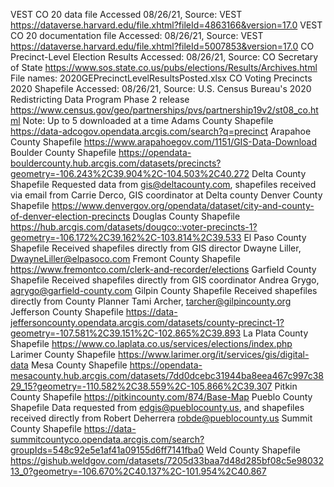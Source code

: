 
VEST CO 20 data file
Accessed 08/26/21, Source: VEST
https://dataverse.harvard.edu/file.xhtml?fileId=4863166&version=17.0
VEST CO 20 documentation file
Accessed: 08/26/21, Source: VEST
https://dataverse.harvard.edu/file.xhtml?fileId=5007853&version=17.0
CO Precinct-Level Election Results
Accessed: 08/26/21, Source: CO Secretary of State
https://www.sos.state.co.us/pubs/elections/Results/Archives.html
File names: 2020GEPrecinctLevelResultsPosted.xlsx
CO Voting Precincts 2020 Shapefile
Accessed: 08/26/21, Source: U.S. Census Bureau's 2020 Redistricting Data Program Phase 2 release
https://www.census.gov/geo/partnerships/pvs/partnership19v2/st08_co.html 
Note: Up to 5 downloaded at a time
Adams County Shapefile
https://data-adcogov.opendata.arcgis.com/search?q=precinct
Arapahoe County Shapefile
https://www.arapahoegov.com/1151/GIS-Data-Download
Boulder County Shapefile
https://opendata-bouldercounty.hub.arcgis.com/datasets/precincts?geometry=-106.243%2C39.904%2C-104.503%2C40.272
Delta County Shapefile
Requested data from gis@deltacounty.com, shapefiles received via email from Carrie Derco, GIS coordinator at Delta county
Denver County Shapefile
https://www.denvergov.org/opendata/dataset/city-and-county-of-denver-election-precincts
Douglas County Shapefile
https://hub.arcgis.com/datasets/dougco::voter-precincts-1?geometry=-106.172%2C39.162%2C-103.814%2C39.533
El Paso County Shapefile
Received shapefiles directly from GIS director Dwayne Liller, DwayneLiller@elpasoco.com
Fremont County Shapefile
https://www.fremontco.com/clerk-and-recorder/elections
Garfield County Shapefile
Received shapefiles directly from GIS coordinator Andrea Grygo, agrygo@garfield-county.com
Gilpin County Shapefile
Received shapefiles directly from County Planner Tami Archer, tarcher@gilpincounty.org
Jefferson County Shapefile
https://data-jeffersoncounty.opendata.arcgis.com/datasets/county-precinct-1?geometry=-107.581%2C39.151%2C-102.865%2C39.893
La Plata County Shapefile
https://www.co.laplata.co.us/services/elections/index.php
Larimer County Shapefile
https://www.larimer.org/it/services/gis/digital-data
Mesa County Shapefile
https://opendata-mesacounty.hub.arcgis.com/datasets/7dd0dcebc31944ba8eea467c997c3829_15?geometry=-110.582%2C38.559%2C-105.866%2C39.307
Pitkin County Shapefile
https://pitkincounty.com/874/Base-Map
Pueblo County Shapefile
Data requested from edgis@pueblocounty.us, and shapefiles received directly from Robert Deherrera robde@pueblocounty.us
Summit County Shapefile
https://data-summitcountyco.opendata.arcgis.com/search?groupIds=548c92e5e1af41a09155d6ff7141fba0
Weld County Shapefile
https://gishub.weldgov.com/datasets/7205d33baa7d48d285bf08c5e9803213_0?geometry=-106.670%2C40.137%2C-101.954%2C40.867
